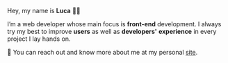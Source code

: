 Hey, my name is **Luca** 👋🏼  

I’m a web developer whose main focus is **front-end** development. I always try my best to improve **users** as well as **developers'** **experience** in every project I lay hands on.

💬 You can reach out and know more about me at my personal [site](https://lucaleiva.com).

<!--
**eleleiva/eleleiva** is a ✨ _special_ ✨ repository because its `README.md` (this file) appears on your GitHub profile.

Here are some ideas to get you started:

- 🔭 I’m currently working on ...
- 🌱 I’m currently learning ...
- 👯 I’m looking to collaborate on ...
- 🤔 I’m looking for help with ...
- 💬 Ask me about ...
- 📫 How to reach me: ...
- 😄 Pronouns: ...
- ⚡ Fun fact: ...
-->
